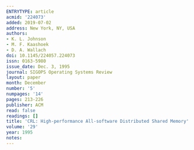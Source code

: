 ```yaml
---
ENTRYTYPE: article
acmid: '224073'
added: 2019-07-02
address: New York, NY, USA
authors:
- K. L. Johnson
- M. F. Kaashoek
- D. A. Wallach
doi: 10.1145/224057.224073
issn: 0163-5980
issue_date: Dec. 3, 1995
journal: SIGOPS Operating Systems Review
layout: paper
month: December
number: '5'
numpages: '14'
pages: 213-226
publisher: ACM
read: false
readings: []
title: 'CRL: High-performance All-software Distributed Shared Memory'
volume: '29'
year: 1995
notes:
---
```

